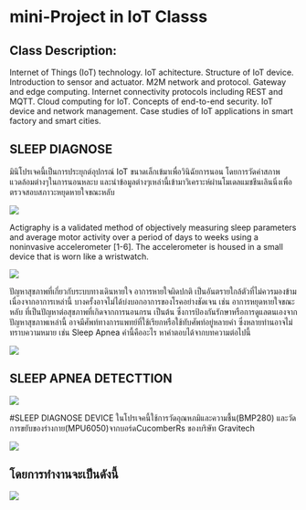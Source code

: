 # mini-Project in IoT Classs

## Class Description:

Internet of Things (IoT) technology. IoT achitecture. Structure of IoT device. Introduction to sensor and actuator. M2M network and protocol. Gateway and edge computing. Internet connectivity protocols including REST and MQTT. Cloud computing for IoT. Concepts of end-to-end security. IoT device and network management. Case studies of IoT applications in smart factory and smart cities.

## SLEEP DIAGNOSE

มินิโปรเจคนี้เป็นการประยุกต์อุปกรณ์ IoT ขนาดเล็กเข้มาเพื่อวินิฉัยการนอน โดยการวัดค่าสภาพแวดล้อมต่างๆในการนอนหละบ และนำข้อมูลต่างๆเหล่านี้เข้ามาวิเคราะห์ผ่านโมเดลแมชชีนเลินนิ่งเพื่อตรวจสอบสภาวะหยุดหายใจขณะหลับ

![](https://paper-attachments.dropbox.com/s_E070B99CBE1E1D919C276A11170FC796926E829257EA7669DE2940C8EBDCE03B_1636343985266_sleepDinoges1.png)


Actigraphy is a validated method of objectively measuring sleep parameters and average motor activity over a period of days to weeks using a noninvasive accelerometer [1-6]. The accelerometer is housed in a small device that is worn like a wristwatch.

![](https://paper-attachments.dropbox.com/s_E070B99CBE1E1D919C276A11170FC796926E829257EA7669DE2940C8EBDCE03B_1636346311971_image.png)


ปัญหาสุขภาพที่เกี่ยวกับระบบทางเดินหายใจ อาการหายใจผิดปกติ เป็นอันตรายใกล้ตัวที่ไม่ควรมองข้าม เนื่องจากอาการเหล่านี้ บางครั้งอาจไม่ได้บ่งบอกอาการของโรคอย่างชัดเจน เช่น อาการหยุดหายใจขณะหลับ ที่เป็นปัญหาต่อสุขภาพที่เกิดจากการนอนกรน เป็นต้น ซึ่งการป้องกันรักษาหรือการดูแลตนเองจากปัญหาสุขภาพเหล่านี้ อาจมีศัพท์ทางการแพทย์ที่ใช้เรียกหรือใช้ทับศัพท์อยู่หลายคำ ซึ่งหลายท่านอาจไม่ทราบความหมาย เช่น Sleep Apnea คำนี้คืออะไร หาคำตอบได้จากบทความต่อไปนี้

![](https://paper-attachments.dropbox.com/s_E070B99CBE1E1D919C276A11170FC796926E829257EA7669DE2940C8EBDCE03B_1636346845391_image.png)
## SLEEP APNEA DETECTTION
![](https://paper-attachments.dropbox.com/s_E070B99CBE1E1D919C276A11170FC796926E829257EA7669DE2940C8EBDCE03B_1636346671313_image.png)

#SLEEP DIAGNOSE DEVICE
ในโปรเจคนี้ใช้การวัดอุณหภมิและความชื้น(BMP280) และวัดการขยับของร่างกาย(MPU6050)จากบอร์ดCucomberRs ของบริษัท Gravitech 

![](https://paper-attachments.dropbox.com/s_E070B99CBE1E1D919C276A11170FC796926E829257EA7669DE2940C8EBDCE03B_1636345783604_image.png)

## โดยการทำงานจะเป็นดังนี้
![](https://paper-attachments.dropbox.com/s_E070B99CBE1E1D919C276A11170FC796926E829257EA7669DE2940C8EBDCE03B_1636347013173_image.png)



